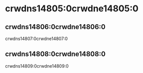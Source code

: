 # crwdns14805:0crwdne14805:0

## crwdns14806:0crwdne14806:0

crwdns14807:0crwdne14807:0

## crwdns14808:0crwdne14808:0

crwdns14809:0crwdne14809:0
